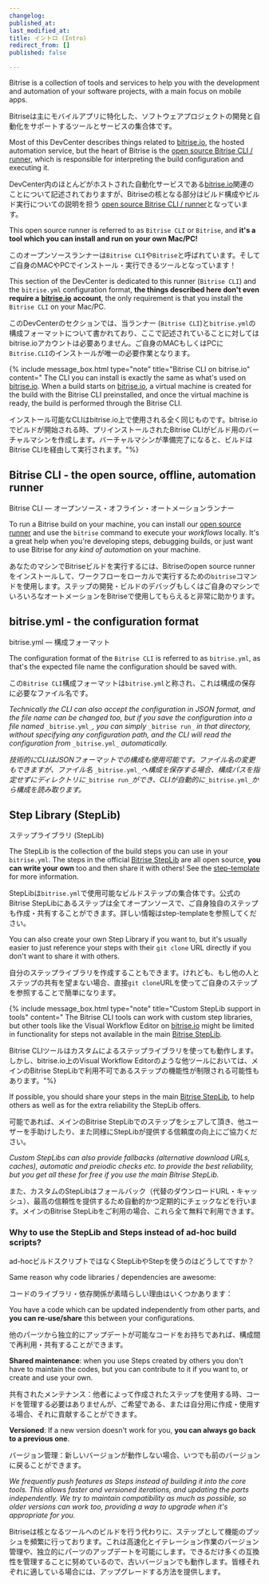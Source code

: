```yaml
---
changelog:
published_at:
last_modified_at:
title: イントロ (Intro)
redirect_from: []
published: false

---
```

Bitrise is a collection of tools and services to help you with the development and automation of your software projects, with a main focus on mobile apps.

Bitriseは主にモバイルアプリに特化した、ソフトウェアプロジェクトの開発と自動化をサポートするツールとサービスの集合体です。

Most of this DevCenter describes things related to [bitrise.io](https://www.bitrise.io), the hosted automation service, but the heart of Bitrise is the [open source Bitrise CLI / runner](https://github.com/bitrise-io/bitrise), which is responsible for interpreting the build configuration and executing it.

DevCenter内のほとんどがホストされた自動化サービスである[bitrise.io](https://www.bitrise.io)関連のことについて記述されておりますが、Bitriseの核となる部分はビルド構成やビルド実行についての説明を担う [open source Bitrise CLI / runner](https://github.com/bitrise-io/bitrise)となっています。

This open source runner is referred to as `Bitrise CLI` or `Bitrise`, and **it's a tool which you can install and run on your own Mac/PC!**

このオープンソースランナーは`Bitrise CLI`や`Bitrise`と呼ばれています。そしてご自身のMACやPCでインストール・実行できるツールとなっています！

This section of the DevCenter is dedicated to this runner (`Bitrise CLI`) and the `bitrise.yml` configuration format, **the things described here don't even require a** [**bitrise.io**](https://www.bitrise.io) **account**, the only requirement is that you install the `Bitrise CLI` on your Mac/PC.

このDevCenterのセクションでは、当ランナー (`Bitrise CLI`)と`bitrise.yml`の構成フォーマットについて書かれており、ここで記述されていることに対してはbitrise.ioアカウントは必要ありません。ご自身のMACもしくはPCに`Bitrise.CLI`のインストールが唯一の必要作業となります。

{% include message_box.html type="note" title="Bitrise CLI on bitrise.io" content=" The CLI you can install is exactly the same as what's used on [bitrise.io](https://www.bitrise.io). When a build starts on [bitrise.io](https://www.bitrise.io), a virtual machine is created for the build with the Bitrise CLI preinstalled, and once the virtual machine is ready, the build is performed through the Bitrise CLI. 

インストール可能なCLIはbitrise.io上で使用される全く同じものです。bitrise.ioでビルドが開始される時、プリインストールされたBitrise CLIがビルド用のバーチャルマシンを作成します。バーチャルマシンが準備完了になると、ビルドはBitrise CLIを経由して実行されます。"%}

## Bitrise CLI - the open source, offline, automation runner  
Bitrise CLI ― オープンソース・オフライン・オートメーションランナー 

To run a Bitrise build on your machine, you can install our [open source runner](https://www.bitrise.io/cli) and use the `bitrise` command to execute your _workflows_ locally. It's a great help when you're developing steps, debugging builds, or just want to use Bitrise for _any kind of automation_ on your machine.

あなたのマシンでBitriseビルドを実行するには、Bitriseのopen source runnerをインストールして、ワークフローをローカルで実行するための`bitrise`コマンドを使用します。ステップの開発・ビルドのデバッグもしくはご自身のマシンでいろいろなオートメーションをBitriseで使用してもらえると非常に助かります。

## bitrise.yml - the configuration format  
bitrise.yml ― 構成フォーマット

The configuration format of the `Bitrise CLI` is referred to as `bitrise.yml`, as that's the expected file name the configuration should be saved with.

この`Bitrise CLI`構成フォーマットは`bitrise.yml`と称され、これは構成の保存に必要なファイル名です。

_Technically the CLI can also accept the configuration in JSON format, and the file name can be changed too, but if you save the configuration into a file named_ `_bitrise.yml_`_, you can simply_ `_bitrise run_` _in that directory, without specifying any configuration path, and the CLI will read the configuration from_ `_bitrise.yml_` _automatically._

_技術的にCLIはJSONフォーマットでの構成も使用可能です。ファイル名の変更もできますが、ファイル名_ `_bitrise.yml_`_へ構成を保存する場合、構成パスを指定せずにディレクトリに_`_bitrise run_`_ができ、CLIが自動的に_`_bitrise.yml_`_から構成を読み取ります。_

## Step Library (StepLib)  
ステップライブラリ (StepLib)

The StepLib is the collection of the build steps you can use in your `bitrise.yml`. The steps in the official [Bitrise StepLib](https://github.com/bitrise-io/bitrise-steplib) are all open source, **you can write your own** too and then share it with others! See the [step-template](https://github.com/bitrise-steplib/step-template) for more information.

StepLibは`bitrise.yml`で使用可能なビルドステップの集合体です。公式の Bitrise StepLibにあるステップは全てオープンソースで、ご自身独自のステップも作成・共有することができます。詳しい情報はstep-templateを参照してください。

You can also create your own Step Library if you want to, but it's usually easier to just reference your steps with their `git clone` URL directly if you don't want to share it with others.

自分のステップライブラリを作成することもできます。けれども、もし他の人とステップの共有を望まない場合、直接`git clone`URLを使ってご自身のステップを参照することで簡単になります。

{% include message_box.html type="note" title="Custom StepLib support in tools" content=" The Bitrise CLI tools can work with custom step libraries, but other tools like the Visual Workflow Editor on [bitrise.io](https://www.bitrise.io) might be limited in functionality for steps not available in the main [Bitrise StepLib](https://github.com/bitrise-io/bitrise-steplib). 

Bitrise CLIツールはカスタムによるステップライブラリを使っても動作します。しかし、bitrise.io上のVisual Workflow Editorのような他ツールにおいては、メインのBitrise StepLibで利用不可であるステップの機能性が制限される可能性もあります。"%}

If possible, you should share your steps in the main [Bitrise StepLib](https://github.com/bitrise-io/bitrise-steplib), to help others as well as for the extra reliability the StepLib offers.

可能であれば、メインのBitrise StepLibでのステップをシェアして頂き、他ユーザーを手助けしたり、また同様にStepLibが提供する信頼度の向上にご協力ください。

_Custom StepLibs can also provide fallbacks (alternative download URLs, caches), automatic and preiodic checks etc. to provide the best reliability, but you get all these for free if you use the main Bitrise StepLib._

また、カスタムのStepLibはフォールバック（代替のダウンロードURL・キャッシュ）、最高の信頼性を提供するため自動的かつ定期的にチェックなどを行います。メインのBitrise StepLibをご利用の場合、これら全て無料で利用できます。

### Why to use the StepLib and Steps instead of ad-hoc build scripts?  
ad-hocビルドスクリプトではなくStepLibやStepを使うのはどうしてですか？

Same reason why code libraries / dependencies are awesome:

コードのライブラリ・依存関係が素晴らしい理由はいくつかあります：

You have a code which can be updated independently from other parts, and **you can re-use/share** this between your configurations.

他のパーツから独立的にアップデートが可能なコードをお持ちであれば、構成間で再利用・共有することができます。

**Shared maintenance**: when you use Steps created by others you don't have to maintain the codes, but you can contribute to it if you want to, or create and use your own.

共有されたメンテナンス：他者によって作成されたステップを使用する時、コードを管理する必要はありませんが、ご希望である、または自分用に作成・使用する場合、それに貢献することができます。

**Versioned**: If a new version doesn't work for you, **you can always go back to a previous one**.

バージョン管理：新しいバージョンが動作しない場合、いつでも前のバージョンに戻ることができます。

_We frequently push features as Steps instead of building it into the core tools. This allows faster and versioned iterations, and updating the parts independently. We try to maintain compatibility as much as possible, so older versions can work too, providing a way to upgrade when it's appropriate for you._

Bitriseは核となるツールへのビルドを行う代わりに、ステップとして機能のプッシュを頻繁に行っております。これは高速化とイテレーション作業のバージョン管理や、独立的にパーツのアップデートを可能にします。できるだけ多くの互換性を管理することに努めているので、古いバージョンでも動作します。皆様それぞれに適している場合には、アップグレードする方法を提供します。